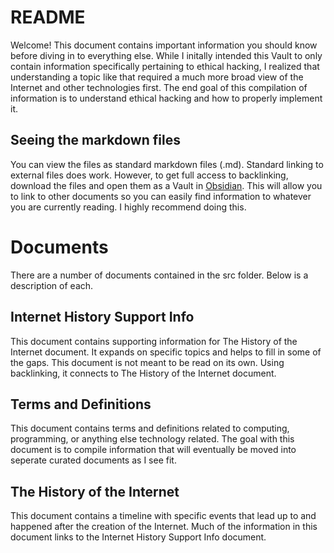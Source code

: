 # README
Welcome! This document contains important information you should know before diving in to everything else. While I initally intended this Vault to only contain information specifically pertaining to ethical hacking, I realized that understanding a topic like that required a much more broad view of the Internet and other technologies first. The end goal of this compilation of information is to understand ethical hacking and how to properly implement it.

## Seeing the markdown files
You can view the files as standard markdown files (.md). Standard linking to external files does work. However, to get full access to backlinking, download the files and open them as a Vault in [Obsidian](https://obsidian.md). This will allow you to link to other documents so you can easily find information to whatever you are currently reading. I highly recommend doing this.

# Documents
There are a number of documents contained in the src folder. Below is a description of each.

## Internet History Support Info
This document contains supporting information for The History of the Internet document. It expands on specific topics and helps to fill in some of the gaps. This document is not meant to be read on its own. Using backlinking, it connects to The History of the Internet document.

## Terms and Definitions
This document contains terms and definitions related to computing, programming, or anything else technology related. The goal with this document is to compile information that will eventually be moved into seperate curated documents as I see fit. 

## The History of the Internet
This document contains a timeline with specific events that lead up to and happened after the creation of the Internet. Much of the information in this document links to the Internet History Support Info document. 
